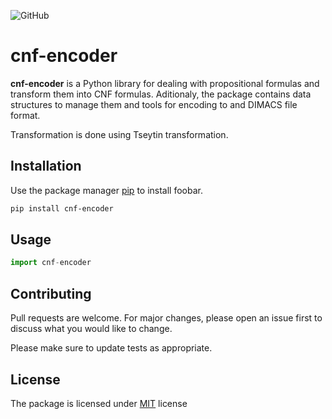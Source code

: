 ![GitHub](https://img.shields.io/github/license/jreig/cnf-encoder)

# cnf-encoder

**cnf-encoder** is a Python library for dealing with propositional formulas and transform them into CNF formulas. Aditionaly, the package contains data structures to manage them and tools for encoding to and DIMACS file format.

Transformation is done using Tseytin transformation.

## Installation

Use the package manager [pip](https://pip.pypa.io/en/stable/) to install foobar.

```bash
pip install cnf-encoder
```

## Usage

```python
import cnf-encoder
```

## Contributing
Pull requests are welcome. For major changes, please open an issue first to discuss what you would like to change.

Please make sure to update tests as appropriate.

## License
The package is licensed under [MIT](LICENSE) license